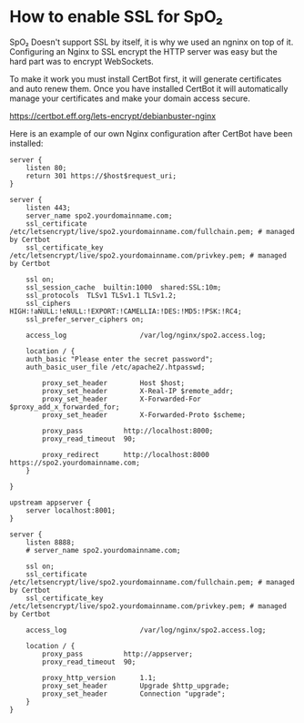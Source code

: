 # How to enable SSL for SpO₂

SpO₂ Doesn't support SSL by itself, it is why we used an ngninx on top of it.
Configuring an Nginx to SSL encrypt the HTTP server was easy but the hard part was to encrypt WebSockets.

To make it work you must install CertBot first, it will generate certificates and auto renew them.
Once you have installed CertBot it will automatically manage your certificates and make your domain access secure.

https://certbot.eff.org/lets-encrypt/debianbuster-nginx

Here is an example of our own Nginx configuration after CertBot have been installed:

```Nginx
server {
    listen 80;
    return 301 https://$host$request_uri;
}

server {
    listen 443;
    server_name spo2.yourdomainname.com;
    ssl_certificate /etc/letsencrypt/live/spo2.yourdomainname.com/fullchain.pem; # managed by Certbot
    ssl_certificate_key /etc/letsencrypt/live/spo2.yourdomainname.com/privkey.pem; # managed by Certbot

    ssl on;
    ssl_session_cache  builtin:1000  shared:SSL:10m;
    ssl_protocols  TLSv1 TLSv1.1 TLSv1.2;
    ssl_ciphers HIGH:!aNULL:!eNULL:!EXPORT:!CAMELLIA:!DES:!MD5:!PSK:!RC4;
    ssl_prefer_server_ciphers on;

    access_log                  /var/log/nginx/spo2.access.log;

    location / {
    auth_basic "Please enter the secret password";
    auth_basic_user_file /etc/apache2/.htpasswd;

        proxy_set_header        Host $host;
        proxy_set_header        X-Real-IP $remote_addr;
        proxy_set_header        X-Forwarded-For $proxy_add_x_forwarded_for;
        proxy_set_header        X-Forwarded-Proto $scheme;

        proxy_pass          http://localhost:8000;
        proxy_read_timeout  90;

        proxy_redirect      http://localhost:8000 https://spo2.yourdomainname.com;
    }

}

upstream appserver {
    server localhost:8001;
}

server {
    listen 8888;
    # server_name spo2.yourdomainname.com;

    ssl on;
    ssl_certificate /etc/letsencrypt/live/spo2.yourdomainname.com/fullchain.pem; # managed by Certbot
    ssl_certificate_key /etc/letsencrypt/live/spo2.yourdomainname.com/privkey.pem; # managed by Certbot

    access_log                  /var/log/nginx/spo2.access.log;

    location / {
        proxy_pass          http://appserver;
        proxy_read_timeout  90;

        proxy_http_version      1.1;
        proxy_set_header        Upgrade $http_upgrade;
        proxy_set_header        Connection "upgrade";
    }
}
```
